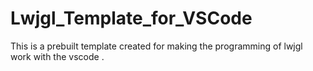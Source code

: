# Lwjgl_Template_for_VSCode
This is a prebuilt template created for making the programming of lwjgl work with the vscode .
